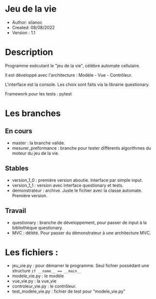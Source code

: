 # Jeu de la vie
- Author:      silanoc
- Created:     08/08/2022
- Version :    1.1

# Description

Programme exécutant le "jeu de la vie", célèbre automate cellulaire.

Il est développé avec l'architecture : Modèle - Vue - Contrôleur.

L'interface est la console.
Les choix sont faits via la librairie questionary.

Framework pour les tests : pytest

# Les branches
## En cours
- master : la branche valide.
- mesurer_preformance : branche pour tester différents algorithmes du moteur du jeu de la vie.
## Stables
- version_1_0 : première version aboutie. Interface par simple input.
- version_1_1 : version avec interface questionary et tests.
- demonstrateur : archive. Juste le fichier avec la classe automate. Première version.
## Travail
- questionary : branche de développement, pour passer de input à la bibliothèque questionary.
- MVC : délété. Pour passer du démonstrateur à une architecture MVC.

# Les fichiers :
- jeu_vie.py : pour démarrer le programme. Seul fichier possédant une structure
```if __name__ == __main__```
- modele_vie.py : le modèle
- vue_vie.py : la vue_vie
- controleur_vie.py : le contrôleur.
- test_modele_vie.py : fichier de test pour "modele_vie.py"

